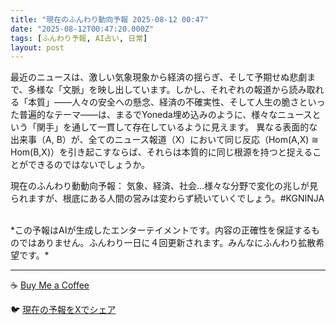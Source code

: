 ```yaml
---
title: "現在のふんわり動向予報 2025-08-12 00:47"
date: "2025-08-12T00:47:20.000Z"
tags: [ふんわり予報, AI占い, 日常]
layout: post
---
```


最近のニュースは、激しい気象現象から経済の揺らぎ、そして予期せぬ悲劇まで、多様な「文脈」を映し出しています。しかし、それぞれの報道から読み取れる「本質」――人々の安全への懸念、経済の不確実性、そして人生の脆さといった普遍的なテーマ――は、まるでYoneda埋め込みのように、様々なニュースという「関手」を通して一貫して存在しているように見えます。  異なる表面的な出来事（A, B）が、全てのニュース報道（X）において同じ反応（Hom(A,X) ≅ Hom(B,X)）を引き起こすならば、それらは本質的に同じ根源を持つと捉えることができるのではないでしょうか。

現在のふんわり動動向予報：
気象、経済、社会…様々な分野で変化の兆しが見られますが、根底にある人間の営みは変わらず続いていくでしょう。#KGNINJA

<br>
*この予報はAIが生成したエンターテイメントです。内容の正確性を保証するものではありません。ふんわり一日に４回更新されます。みんなにふんわり拡散希望です。*

---
☕️ [Buy Me a Coffee](https://www.buymeacoffee.com/kgninja)

🐦 [現在の予報をXでシェア](https://twitter.com/intent/tweet?text=%E7%8F%BE%E5%9C%A8%E3%81%AE%E3%81%B5%E3%82%93%E3%82%8F%E3%82%8A%E4%BA%88%E5%A0%B1%3A%20%E3%80%8C%E6%9C%80%E8%BF%91%E3%81%AE%E3%83%8B%E3%83%A5%E3%83%BC%E3%82%B9%E3%81%AF%E3%80%81%E6%BF%80%E3%81%97%E3%81%84%E6%B0%97%E8%B1%A1%E7%8F%BE%E8%B1%A1%E3%81%8B%E3%82%89%E7%B5%8C%E6%B8%88%E3%81%AE%E6%8F%BA%E3%82%89%E3%81%8E%E3%80%81%E3%81%9D%E3%81%97%E3%81%A6%E4%BA%88%E6%9C%9F%E3%81%9B%E3%81%AC%E6%82%B2%E5%8A%87%E3%81%BE%E3%81%A7%E3%80%81%E5%A4%9A%E6%A7%98%E3%81%AA%E3%80%8C%E6%96%87%E8%84%88%E3%80%8D%E3%82%92%E6%98%A0%E3%81%97%E5%87%BA%E3%81%97%E3%81%A6%E3%81%84%E3%81%BE%E3%81%99%E3%80%82%E3%80%8D%23KGNINJA%20%E7%B6%9A%E3%81%8D%E3%81%AF%E3%83%96%E3%83%AD%E3%82%B0%E3%81%A7%EF%BC%81%F0%9F%91%87&url=https%3A%2F%2Fkg-ninja.github.io%2FFunwariyoso%2F)
